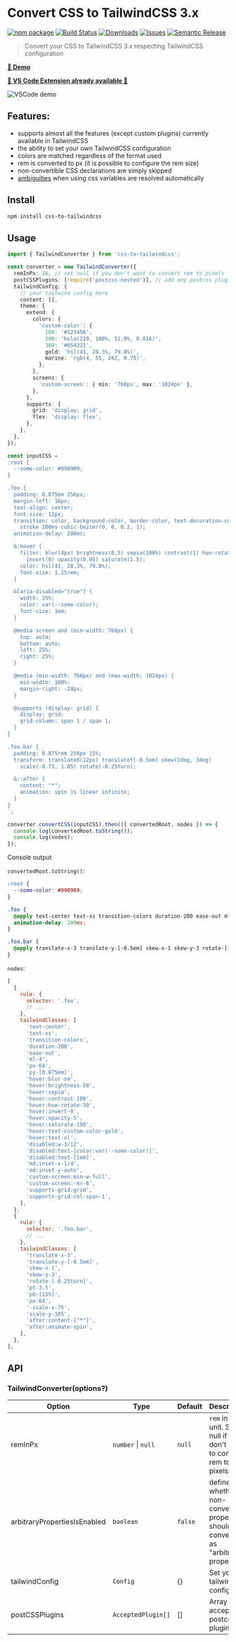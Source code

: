 # Convert CSS to TailwindCSS 3.x

[![npm package][npm-img]][npm-url]
[![Build Status][build-img]][build-url]
[![Downloads][downloads-img]][downloads-url]
[![Issues][issues-img]][issues-url]
[![Semantic Release][semantic-release-img]][semantic-release-url]

> Convert your CSS to TailwindCSS 3.x respecting TailwindCSS configuration

**[🔗 Demo](https://transform.tools/css-to-tailwind)**

**[🔗 VS Code Extension already available 🎉](https://github.com/Jackardios/vscode-css-to-tailwindcss)**

![VSCode demo](.github/demo.gif)

## Features:

- supports almost all the features (except custom plugins) currently available in TailwindCSS
- the ability to set your own TailwindCSS configuration
- colors are matched regardless of the format used
- rem is converted to px (it is possible to configure the rem size)
- non-convertible CSS declarations are simply skipped
- [ambiguities](https://tailwindcss.com/docs/adding-custom-styles#resolving-ambiguities) when using css variables are resolved automatically

## Install

```bash
npm install css-to-tailwindcss
```

## Usage

```ts
import { TailwindConverter } from 'css-to-tailwindcss';

const converter = new TailwindConverter({
  remInPx: 16, // set null if you don't want to convert rem to pixels
  postCSSPlugins: [require('postcss-nested')], // add any postcss plugins to this array
  tailwindConfig: {
    // your tailwind config here
    content: [],
    theme: {
      extend: {
        colors: {
          'custom-color': {
            100: '#123456',
            200: 'hsla(210, 100%, 51.0%, 0.016)',
            300: '#654321',
            gold: 'hsl(41, 28.3%, 79.8%)',
            marine: 'rgb(4, 55, 242, 0.75)',
          },
        },
        screens: {
          'custom-screen': { min: '768px', max: '1024px' },
        },
      },
      supports: {
        grid: 'display: grid',
        flex: 'display: flex',
      },
    },
  },
});

const inputCSS = `
:root {
  --some-color: #090909;
}

.foo {
  padding: 0.875em 256px;
  margin-left: 16px;
  text-align: center;
  font-size: 12px;
  transition: color, background-color, border-color, text-decoration-color, fill,
    stroke 200ms cubic-bezier(0, 0, 0.2, 1);
  animation-delay: 200ms;

  &:hover {
    filter: blur(4px) brightness(0.5) sepia(100%) contrast(1) hue-rotate(30deg)
      invert(0) opacity(0.05) saturate(1.5);
    color: hsl(41, 28.3%, 79.8%);
    font-size: 1.25rem;
  }

  &[aria-disabled="true"] {
    width: 25%;
    color: var(--some-color);
    font-size: 1em;
  }

  @media screen and (min-width: 768px) {
    top: auto;
    bottom: auto;
    left: 25%;
    right: 25%;
  }

  @media (min-width: 768px) and (max-width: 1024px) {
    min-width: 100%;
    margin-right: -24px;
  }

  @supports (display: grid) {
    display: grid;
    grid-column: span 1 / span 1;
  }
}

.foo.bar {
  padding: 0.875rem 256px 15%;
  transform: translateX(12px) translateY(-0.5em) skew(1deg, 3deg)
    scale(-0.75, 1.05) rotate(-0.25turn);

  &::after {
    content: "*";
    animation: spin 1s linear infinite;
  }
}
`;

converter.convertCSS(inputCSS).then(({ convertedRoot, nodes }) => {
  console.log(convertedRoot.toString());
  console.log(nodes);
});
```

Console output

`convertedRoot.toString()`:

```css
:root {
  --some-color: #090909;
}

.foo {
  @apply text-center text-xs transition-colors duration-200 ease-out ml-4 px-64 py-[0.875em] hover:blur-sm hover:brightness-50 hover:sepia hover:contrast-100 hover:hue-rotate-30 hover:invert-0 hover:opacity-5 hover:saturate-150 hover:text-custom-color-gold hover:text-xl disabled:w-3/12 disabled:text-[color:var(--some-color)] disabled:text-[1em] md:inset-x-1/4 md:inset-y-auto custom-screen:min-w-full custom-screen:-mr-6 supports-grid:grid supports-grid:col-span-1;
  animation-delay: 200ms;
}

.foo.bar {
  @apply translate-x-3 translate-y-[-0.5em] skew-x-1 skew-y-3 rotate-[-0.25turn] pt-3.5 pb-[15%] px-64 -scale-x-75 scale-y-105 after:content-["*"] after:animate-spin;
}
```

`nodes`:

```js
[
  {
    rule: {
      selector: '.foo',
      // ...
    },
    tailwindClasses: [
      'text-center',
      'text-xs',
      'transition-colors',
      'duration-200',
      'ease-out',
      'ml-4',
      'px-64',
      'py-[0.875em]',
      'hover:blur-sm',
      'hover:brightness-50',
      'hover:sepia',
      'hover:contrast-100',
      'hover:hue-rotate-30',
      'hover:invert-0',
      'hover:opacity-5',
      'hover:saturate-150',
      'hover:text-custom-color-gold',
      'hover:text-xl',
      'disabled:w-3/12',
      'disabled:text-[color:var(--some-color)]',
      'disabled:text-[1em]',
      'md:inset-x-1/4',
      'md:inset-y-auto',
      'custom-screen:min-w-full',
      'custom-screen:-mr-6',
      'supports-grid:grid',
      'supports-grid:col-span-1',
    ],
  },
  {
    rule: {
      selector: '.foo.bar',
      // ...
    },
    tailwindClasses: [
      'translate-x-3',
      'translate-y-[-0.5em]',
      'skew-x-1',
      'skew-y-3',
      'rotate-[-0.25turn]',
      'pt-3.5',
      'pb-[15%]',
      'px-64',
      '-scale-x-75',
      'scale-y-105',
      'after:content-["*"]',
      'after:animate-spin',
    ],
  },
];
```

## API

### TailwindConverter(options?)

| Option                       | Type               | Default | Description                                                                              |
| ---------------------------- | ------------------ | ------- | ---------------------------------------------------------------------------------------- |
| remInPx                      | `number` \| `null` | `null`  | `rem` in `px` unit. Set null if you don't want to convert rem to pixels                  |
| arbitraryPropertiesIsEnabled | `boolean`          | `false` | defines whether non-convertible properties should be converted as "arbitrary properties" |
| tailwindConfig               | `Config`           | {}      | Set your tailwind config here                                                            |
| postCSSPlugins               | `AcceptedPlugin[]` | []      | Array of acceptable postcss plugins                                                      |

[build-img]: https://github.com/Barresider/css-to-tailwindcss/actions/workflows/release.yml/badge.svg
[build-url]: https://github.com/Barresider/css-to-tailwindcss/actions/workflows/release.yml
[downloads-img]: https://img.shields.io/npm/dt/css-to-tailwindcss
[downloads-url]: https://www.npmtrends.com/css-to-tailwindcss
[npm-img]: https://img.shields.io/npm/v/css-to-tailwindcss
[npm-url]: https://www.npmjs.com/package/css-to-tailwindcss
[issues-img]: https://img.shields.io/github/issues/Barresider/css-to-tailwindcss
[issues-url]: https://github.com/Barresider/css-to-tailwindcss/issues
[semantic-release-img]: https://img.shields.io/badge/%20%20%F0%9F%93%A6%F0%9F%9A%80-semantic--release-e10079.svg
[semantic-release-url]: https://github.com/semantic-release/semantic-release
